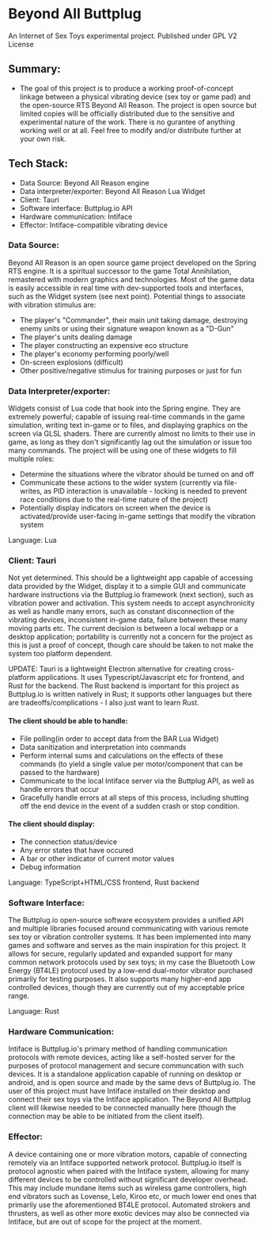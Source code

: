 # Beyond All Buttplug
An Internet of Sex Toys experimental project.
Published under GPL V2 License

## Summary:
- The goal of this project is to produce a working proof-of-concept linkage between a physical vibrating device (sex toy or game pad) and the open-source RTS Beyond All Reason. The project is open source but limited copies will be officially distributed due to the sensitive and experimental nature of the work. There is no gurantee of anything working well or at all. Feel free to modify and/or distribute further at your own risk.


## Tech Stack:
- Data Source: Beyond All Reason engine
- Data interpreter/exporter: Beyond All Reason Lua Widget
- Client: Tauri
- Software interface: Buttplug.io API
- Hardware communication: Intiface
- Effector: Intiface-compatible vibrating device

### Data Source:
Beyond All Reason is an open source game project developed on the Spring RTS engine. It is a spiritual successor to the game Total Annihilation, remastered with modern graphics and technologies. Most of the game data is easily accessible in real time with dev-supported tools and interfaces, such as the Widget system (see next point). Potential things to associate with vibration stimulus are:
- The player's "Commander", their main unit taking damage, destroying enemy units or using their signature weapon known as a "D-Gun"
- The player's units dealing damage
- The player constructing an expensive eco structure
- The player's economy performing poorly/well
- On-screen explosions (difficult)
- Other positive/negative stimulus for training purposes or just for fun

### Data Interpreter/exporter:
Widgets consist of Lua code that hook into the Spring engine. They are extremely powerful; capable of issuing real-time commands in the game simulation, writing text in-game or to files, and displaying graphics on the screen via GLSL shaders. There are currently almost no limits to their use in game, as long as they don't significantly lag out the simulation or issue too many commands. The project will be using one of these widgets to fill multiple roles:
- Determine the situations where the vibrator should be turned on and off
- Communicate these actions to the wider system (currently via file-writes, as PID interaction is unavailable - locking is needed to prevent race conditions due to the real-time nature of the project)
- Potentially display indicators on screen when the device is activated/provide user-facing in-game settings that modify the vibration system

Language: Lua

### Client: Tauri

Not yet determined. This should be a lightweight app capable of accessing data provided by the Widget, display it to a simple GUI and communicate hardware instructions via the Buttplug.io framework (next section), such as vibration power and activation. This system needs to accept asynchronicity as well as handle many errors, such as constant disconnection of the vibrating devices, inconsistent in-game data, failure between these many moving parts etc. The current decision is between a local webapp or a desktop application; portability is currently not a concern for the project as this is just a proof of concept, though care should be taken to not make the system too platform dependent.

UPDATE:
Tauri is a lightweight Electron alternative for creating cross-platform applications. It uses Typescript/Javascript etc for frontend, and Rust for the backend. The Rust backend is important for this project as Buttplug.io is written natively in Rust; it supports other languages but there are tradeoffs/complications - I also just want to learn Rust.
#### The client should be able to handle: 
- File polling(in order to accept data from the BAR Lua Widget)
- Data sanitization and interpretation into commands
- Perform internal sums and calculations on the effects of these commands (to yield a single value per motor/component that can be passed to the hardware)
- Communicate to the local Intiface server via the Buttplug API, as well as handle errors that occur
- Gracefully handle errors at all steps of this process, including shutting off the end device in the event of a sudden crash or stop condition.
#### The client should display:
- The connection status/device
- Any error states that have occured
- A bar or other indicator of current motor values
- Debug information

Language: TypeScript+HTML/CSS frontend, Rust backend

### Software Interface:

The Buttplug.io open-source software ecosystem provides a unified API and multiple libraries focused around communicating with various remote sex toy or vibration controller systems. It has been implemented into many games and software and serves as the main inspiration for this project. It allows for secure, regularly updated and expanded support for many common network protocols used by sex toys; in my case the Bluetooth Low Energy (BT4LE) protocol used by a low-end dual-motor vibrator purchased primarily for testing purposes. It also supports many higher-end app controlled devices, though they are currently out of my acceptable price range.

Language: Rust

### Hardware Communication:

Intiface is Buttplug.io's primary method of handling communication protocols with remote devices, acting like a self-hosted server for the purposes of protocol management and secure communcation with such devices. It is a standalone application capable of running on desktop or android, and is open source and made by the same devs of Buttplug.io. The user of this project must have Intiface installed on their desktop and connect their sex toys via the Intiface application. The Beyond All Buttplug client will likewise needed to be connected manually here (though the connection may be able to be initiated from the client itself).

### Effector:

A device containing one or more vibration motors, capable of connecting remotely via an Intiface supported network protocol. Buttplug.io itself is protocol agnostic when paired with the Intiface system, allowing for many different devices to be controlled without significant developer overhead. This may include mundane items such as wireless game controllers, high end vibrators such as Lovense, Lelo, Kiroo etc, or much lower end ones that primarily use the aforementioned BT4LE protocol. Automated strokers and thrusters, as well as other more exotic devices may also be connected via Intiface, but are out of scope for the project at the moment.
